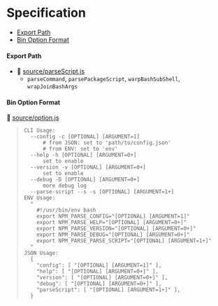 # Specification

* [Export Path](#export-path)
* [Bin Option Format](#bin-option-format)

#### Export Path
+ 📄 [source/parseScript.js](source/parseScript.js)
  - `parseCommand`, `parsePackageScript`, `warpBashSubShell`, `wrapJoinBashArgs`

#### Bin Option Format
📄 [source/option.js](source/option.js)
> ```
> CLI Usage:
>   --config -c [OPTIONAL] [ARGUMENT=1]
>       # from JSON: set to 'path/to/config.json'
>       # from ENV: set to 'env'
>   --help -h [OPTIONAL] [ARGUMENT=0+]
>       set to enable
>   --version -v [OPTIONAL] [ARGUMENT=0+]
>       set to enable
>   --debug -D [OPTIONAL] [ARGUMENT=0+]
>       more debug log
>   --parse-script --s -s [OPTIONAL] [ARGUMENT=1+]
> ENV Usage:
>   "
>     #!/usr/bin/env bash
>     export NPM_PARSE_CONFIG="[OPTIONAL] [ARGUMENT=1]"
>     export NPM_PARSE_HELP="[OPTIONAL] [ARGUMENT=0+]"
>     export NPM_PARSE_VERSION="[OPTIONAL] [ARGUMENT=0+]"
>     export NPM_PARSE_DEBUG="[OPTIONAL] [ARGUMENT=0+]"
>     export NPM_PARSE_PARSE_SCRIPT="[OPTIONAL] [ARGUMENT=1+]"
>   "
> JSON Usage:
>   {
>     "config": [ "[OPTIONAL] [ARGUMENT=1]" ],
>     "help": [ "[OPTIONAL] [ARGUMENT=0+]" ],
>     "version": [ "[OPTIONAL] [ARGUMENT=0+]" ],
>     "debug": [ "[OPTIONAL] [ARGUMENT=0+]" ],
>     "parseScript": [ "[OPTIONAL] [ARGUMENT=1+]" ],
>   }
> ```
